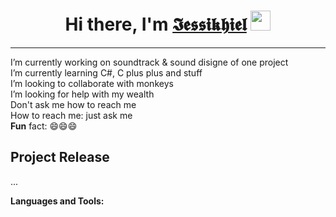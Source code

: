 <h1 align="center">Hi there, I'm <a href="https://daniilshat.ru/" target="_blank">𝕴𝖊𝖘𝖘𝖎𝖐𝖍𝖎𝖊𝖑</a> 
<img src="https://github.com/blackcater/blackcater/raw/main/images/Hi.gif" height="32"/></h1>

<hr>
<p>
  I’m currently working on soundtrack & sound disigne of one project
  <br> I’m currently learning C#, C plus plus and stuff
  <br> I’m looking to collaborate with monkeys
  <br> I’m looking for help with my wealth
  <br> Don't ask me how to reach me 
  <br> How to reach me: just ask me 
  <br> <b>Fun</b> fact: 😄😄😄
</p>

## Project Release
...

**Languages and Tools:**

